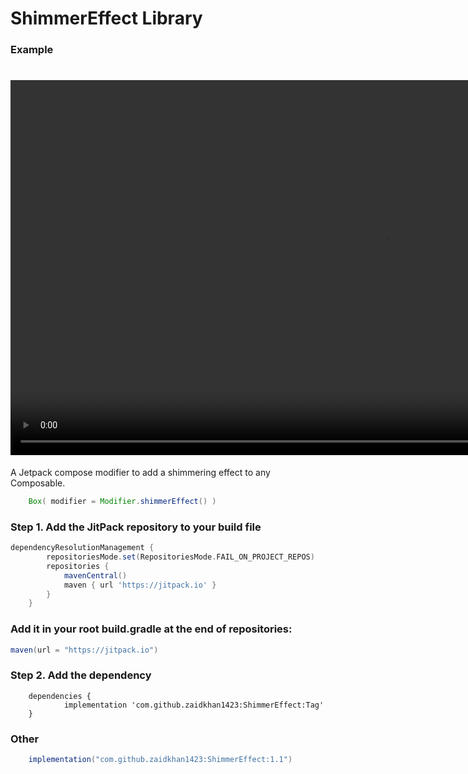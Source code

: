 # ShimmerEffect Library #

### Example ###

<h1 align="center">
<video src="https://github.com/user-attachments/assets/745d6b42-62e1-444f-9d2d-b3acb0428640" alt="Shimmer" height="600"/><br />
compose-shimmer </h1>

A Jetpack compose modifier to add a shimmering effect to any Composable.
```gradle
    Box( modifier = Modifier.shimmerEffect() )
```

### Step 1. Add the JitPack repository to your build file ###
```gradle
dependencyResolutionManagement {
		repositoriesMode.set(RepositoriesMode.FAIL_ON_PROJECT_REPOS)
		repositories {
			mavenCentral()
			maven { url 'https://jitpack.io' }
		}
	}
 ```

### Add it in your root build.gradle at the end of repositories: ###
```gradle
maven(url = "https://jitpack.io")
```

### Step 2. Add the dependency ###
```gradel
	dependencies {
	        implementation 'com.github.zaidkhan1423:ShimmerEffect:Tag'
	}
```
### Other ###
```gradle
    implementation("com.github.zaidkhan1423:ShimmerEffect:1.1")
```

